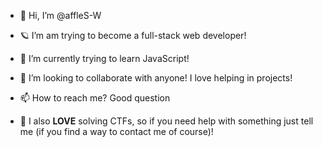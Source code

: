 - 👋 Hi, I’m @affleS-W
- 🪐 I’m am trying to become a full-stack web developer!
- 🌱 I’m currently trying to learn JavaScript!
- 💾 I’m looking to collaborate with anyone! I love helping in projects!

- 📫 How to reach me? Good question

- 🚩 I also **LOVE** solving CTFs, so if you need help with something just tell me (if you find a way to contact me of course)!
<!---
affleS-W/affleS-W is a ✨ special ✨ repository because its `README.md` (this file) appears on your GitHub profile.
You can click the Preview link to take a look at your changes.
--->

